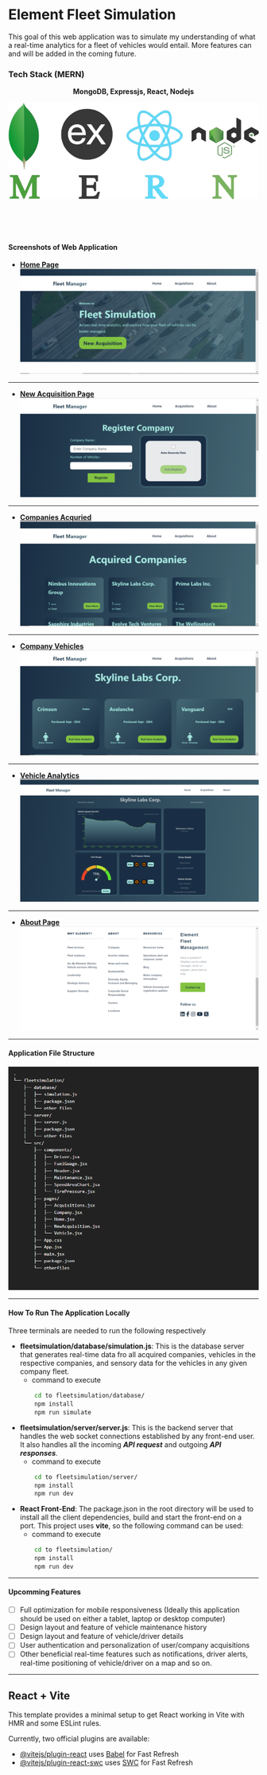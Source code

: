 # Element Fleet Simulation
This goal of this web application was to simulate my understanding of what a real-time analytics for a fleet of vehicles would entail. More features can and will be added in the coming future.

### Tech Stack (MERN)
<p align="center">
<b>MongoDB, Expressjs, React, Nodejs</b>
</p>

![MERN Tech Stack](screenshots/MERN.png "MERN Tech Stack")

<br/>
<br/>
<br/>

#### Screenshots of Web Application
- **<u>Home Page</u>**
![Home Page](screenshots/home.PNG "Fleet Manager Home Page")
<!-- <br/> -->
<hr/>

- **<u>New Acquisition Page</u>**
![New](screenshots/newacquisition.PNG "New Acquisition Page")
<!-- <br/> -->
<hr/>

- **<u>Companies Acquried</u>**
![Companies](screenshots/acquired.PNG "Companies Acquired Page")
<!-- <br/> -->
<hr/>

- **<u>Company Vehicles </u>**
![Vehicles](screenshots/company-vehicles.PNG "Company Vehicles Page")
<!-- <br/> -->
<hr/>

- **<u>Vehicle Analytics </u>**
![Analytics](screenshots/analytics.PNG "Vehicle Analytics Page")
<!-- <br/> -->
<hr/>

- **<u>About Page</u>**
![About](screenshots/About.PNG "About Page")
<!-- <br/> -->
<hr/>

#### Application File Structure
![File Structure](screenshots/filestructure.PNG "About Page")
<!-- <br/> -->
<hr/>

#### How To Run The Application Locally
Three terminals are needed to run the following respectively
- **fleetsimulation/database/simulation.js**: This is the database server that generates real-time data fro all acquired companies, vehicles in the respective companies, and sensory data for the vehicles in any given company fleet. 
    - command to execute
    ```bash
        cd to fleetsimulation/database/
        npm install
        npm run simulate
    ```
- **fleetsimulation/server/server.js**: This is the backend server that handles the web socket connections established by any front-end user. It also handles all the incoming ***API request*** and outgoing ***API responses***.  
    - command to execute
    ```bash
        cd to fleetsimulation/server/
        npm install
        npm run dev
    ```
- **React Front-End**: The package.json in the root directory will be used to install all the client dependencies, build and start the front-end on a port. This project uses **vite**, so the following command can be used:
    - command to execute
    ```bash
        cd to fleetsimulation/
        npm install
        npm run dev
    ```

<!-- <br/> -->
<hr/>

#### Upcomming Features
- [ ] Full optimization for mobile responsiveness (Ideally this application should be used on either a tablet, laptop or desktop computer) 
- [ ] Design layout and feature of vehicle maintenance history
- [ ] Design layout and feature of vehicle/driver details
- [ ] User authentication and personalization of user/company acquisitions
- [ ] Other beneficial real-time features such as notifications, driver alerts, real-time positioning of vehicle/driver on a map and so on.

<!-- <br/> -->
<hr/>

## React + Vite

This template provides a minimal setup to get React working in Vite with HMR and some ESLint rules.

Currently, two official plugins are available:

- [@vitejs/plugin-react](https://github.com/vitejs/vite-plugin-react/blob/main/packages/plugin-react/README.md) uses [Babel](https://babeljs.io/) for Fast Refresh
- [@vitejs/plugin-react-swc](https://github.com/vitejs/vite-plugin-react-swc) uses [SWC](https://swc.rs/) for Fast Refresh